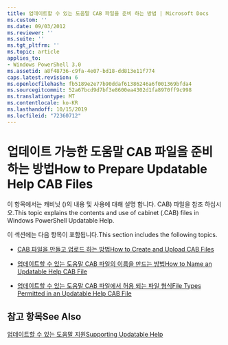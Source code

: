 ```yaml
---
title: 업데이트할 수 있는 도움말 CAB 파일을 준비 하는 방법 | Microsoft Docs
ms.custom: ''
ms.date: 09/03/2012
ms.reviewer: ''
ms.suite: ''
ms.tgt_pltfrm: ''
ms.topic: article
applies_to:
- Windows PowerShell 3.0
ms.assetid: a8f48736-c9fa-4e07-bd18-dd813e11f774
caps.latest.revision: 6
ms.openlocfilehash: fb5189e2e77b90ddaf61386246a6f001369bfda4
ms.sourcegitcommit: 52a67bcd9d7bf3e8600ea4302d1fa8970ff9c998
ms.translationtype: MT
ms.contentlocale: ko-KR
ms.lasthandoff: 10/15/2019
ms.locfileid: "72360712"
---
```

# <a name="how-to-prepare-updatable-help-cab-files"></a><span data-ttu-id="4e3b1-102">업데이트 가능한 도움말 CAB 파일을 준비하는 방법</span><span class="sxs-lookup"><span data-stu-id="4e3b1-102">How to Prepare Updatable Help CAB Files</span></span>

<span data-ttu-id="4e3b1-103">이 항목에서는 캐비닛 ()의 내용 및 사용에 대해 설명 합니다. CAB) 파일을 참조 하십시오.</span><span class="sxs-lookup"><span data-stu-id="4e3b1-103">This topic explains the contents and use of cabinet (.CAB) files in Windows PowerShell Updatable Help.</span></span>

<span data-ttu-id="4e3b1-104">이 섹션에는 다음 항목이 포함됩니다.</span><span class="sxs-lookup"><span data-stu-id="4e3b1-104">This section includes the following topics.</span></span>

- [<span data-ttu-id="4e3b1-105">CAB 파일을 만들고 업로드 하는 방법</span><span class="sxs-lookup"><span data-stu-id="4e3b1-105">How to Create and Upload CAB Files</span></span>](./how-to-create-and-upload-cab-files.md)

- [<span data-ttu-id="4e3b1-106">업데이트할 수 있는 도움말 CAB 파일의 이름을 만드는 방법</span><span class="sxs-lookup"><span data-stu-id="4e3b1-106">How to Name an Updatable Help CAB File</span></span>](./how-to-name-an-updatable-help-cab-file.md)

- [<span data-ttu-id="4e3b1-107">업데이트할 수 있는 도움말 CAB 파일에서 허용 되는 파일 형식</span><span class="sxs-lookup"><span data-stu-id="4e3b1-107">File Types Permitted in an Updatable Help CAB File</span></span>](./file-types-permitted-in-an-updatable-help-cab-file.md)

## <a name="see-also"></a><span data-ttu-id="4e3b1-108">참고 항목</span><span class="sxs-lookup"><span data-stu-id="4e3b1-108">See Also</span></span>

[<span data-ttu-id="4e3b1-109">업데이트할 수 있는 도움말 지원</span><span class="sxs-lookup"><span data-stu-id="4e3b1-109">Supporting Updatable Help</span></span>](./supporting-updatable-help.md)